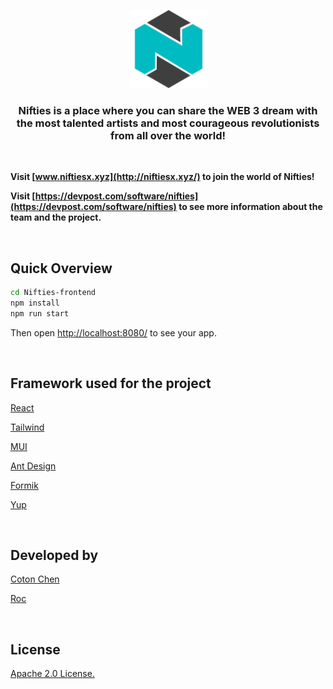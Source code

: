 <p align="center">
  <img src="https://raw.githubusercontent.com/o-0-labs/Nifties-frontend/main/src/nifities_assets/assets/logo_512x512.png" width="125" height="125" alt="Nifties" />
</p>

<h3 align="center">
  Nifties is a place where you can share the WEB 3 dream with the most talented artists and most courageous revolutionists from all over the world!
</h3>

<br>

**Visit [www.niftiesx.xyz](http://niftiesx.xyz/) to join the world of Nifties!**

**Visit [https://devpost.com/software/nifties](https://devpost.com/software/nifties) to see more information about the team and the project.**

<br/>

## Quick Overview

```sh
cd Nifties-frontend
npm install
npm run start
```
Then open [http://localhost:8080/](http://localhost:8080/) to see your app.

<br/>


## Framework used for the project
[React](https://github.com/facebook/react)

[Tailwind](https://github.com/tailwindlabs/tailwindcss)

[MUI](https://github.com/mui/material-ui)

[Ant Design](https://github.com/ant-design/ant-design)

[Formik](https://github.com/jaredpalmer/formik)

[Yup](https://github.com/jquense/yup)

<br/>

## Developed by
[Coton Chen](https://github.com/coton)

[Roc](https://github.com/shenpvip)

<br/>

## License
[Apache 2.0 License.](https://github.com/o-0-labs/Nifties-frontend/blob/main/LICENSE)